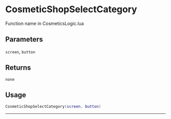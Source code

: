 # CosmeticShopSelectCategory
Function name in CosmeticsLogic.lua
## Parameters
`screen`, `button`
## Returns
`none`
## Usage
```lua
CosmeticShopSelectCategory(screen, button)
```
---
